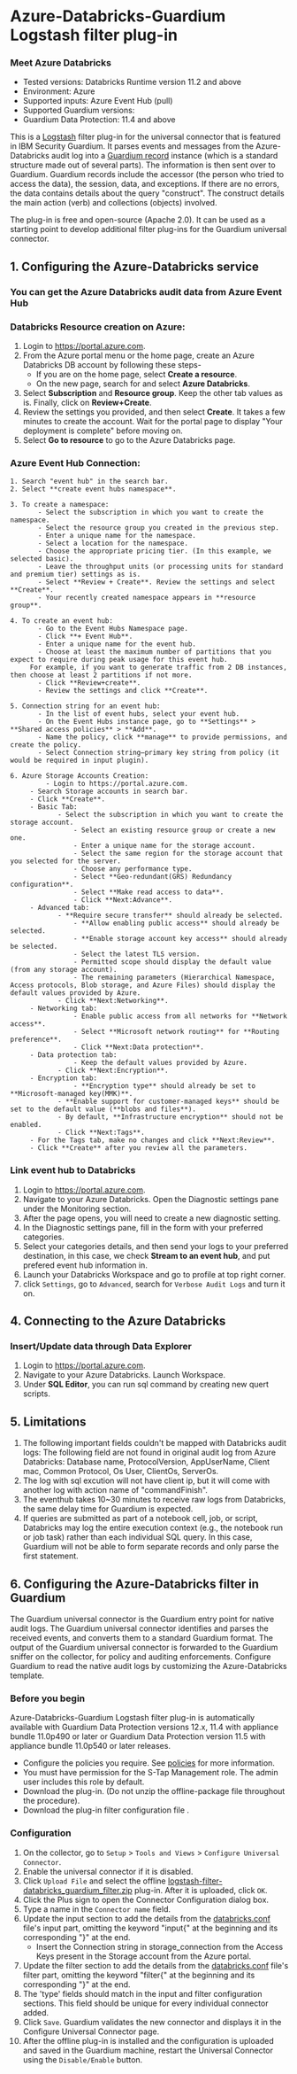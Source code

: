 # Azure-Databricks-Guardium Logstash filter plug-in
### Meet Azure Databricks
* Tested versions: Databricks Runtime version 11.2 and above
* Environment: Azure
* Supported inputs: Azure Event Hub (pull)
* Supported Guardium versions:
* Guardium Data Protection: 11.4 and above

This is a [Logstash](https://github.com/elastic/logstash) filter plug-in for the universal connector that is featured in IBM Security Guardium. It parses events and messages from the Azure-Databricks audit log into a [Guardium record](https://github.com/IBM/universal-connectors/blob/main/common/src/main/java/com/ibm/guardium/universalconnector/commons/structures/Record.java) instance (which is a standard structure made out of several parts). The information is then sent over to Guardium. Guardium records include the accessor (the person who tried to access the data), the session, data, and exceptions. If there are no errors, the
data contains details about the query "construct". The construct details the main action (verb) and collections (objects) involved. 



The plug-in is free and open-source (Apache 2.0). It can be used as a starting point to develop additional filter plug-ins for the Guardium universal connector.

## 1. Configuring the Azure-Databricks service
### You can get the Azure Databricks audit data from Azure Event Hub

### Databricks Resource creation on Azure:
1. Login to https://portal.azure.com.
2. From the Azure portal menu or the home page, create an Azure Databricks DB account by following these steps-
    - If you are on the home page, select **Create a resource**.
    - On the new page, search for and select **Azure Databricks**.
4. Select **Subscription** and **Resource group**. Keep the other tab values as is. Finally, click on **Review+Create**.
5. Review the settings you provided, and then select **Create**. It takes a few minutes to create the account. Wait for the portal page to display "Your deployment is complete" before moving on.
6. Select **Go to resource** to go to the Azure Databricks page.


### Azure Event Hub Connection:
    1. Search "event hub" in the search bar.
    2. Select **create event hubs namespace**.

    3. To create a namespace:
           - Select the subscription in which you want to create the namespace.
	       - Select the resource group you created in the previous step.
	       - Enter a unique name for the namespace.
	       - Select a location for the namespace.
	       - Choose the appropriate pricing tier. (In this example, we selected basic).
	       - Leave the throughput units (or processing units for standard and premium tier) settings as is.
	       - Select **Review + Create**. Review the settings and select **Create**.
	       - Your recently created namespace appears in **resource group**.
	
	4. To create an event hub:
	       - Go to the Event Hubs Namespace page.
           - Click **+ Event Hub**.
           - Enter a unique name for the event hub.
           - Choose at least the maximum number of partitions that you expect to require during peak usage for this event hub.
    	 For example, if you want to generate traffic from 2 DB instances, then choose at least 2 partitions if not more.
           - Click **Review+create**.
           - Review the settings and click **Create**.  
	  
    5. Connection string for an event hub:
	       - In the list of event hubs, select your event hub.
	       - On the Event Hubs instance page, go to **Settings** > **Shared access policies** > **Add**.
	       - Name the policy, click **manage** to provide permissions, and create the policy.  
	       - Select Connection string–primary key string from policy (it would be required in input plugin).

    6. Azure Storage Accounts Creation:
	         - Login to https://portal.azure.com.
		 - Search Storage accounts in search bar.
		 - Click **Create**.
		 - Basic Tab:
		        - Select the subscription in which you want to create the storage account.
	                - Select an existing resource group or create a new one.
	                - Enter a unique name for the storage account.
	                - Select the same region for the storage account that you selected for the server.
	                - Choose any performance type.
	                - Select **Geo-redundant(GRS) Redundancy configuration**.
	                - Select **Make read access to data**.
	                - Click **Next:Advance**.	
		 - Advanced tab:
		        - **Require secure transfer** should already be selected.
	                - **Allow enabling public access** should already be selected.
	                - **Enable storage account key access** should already be selected.
	                - Select the latest TLS version.
	                - Permitted scope should display the default value (from any storage account).
	                - The remaining parameters (Hierarchical Namespace, Access protocols, Blob storage, and Azure Files) should display the default values provided by Azure.
		        - Click **Next:Networking**.
		 - Networking tab:
	                - Enable public access from all networks for **Network access**.
	                - Select **Microsoft network routing** for **Routing preference**.
	                - Click **Next:Data protection**.	
		 - Data protection tab:
		            - Keep the default values provided by Azure.
			    - Click **Next:Encryption**.
		 - Encryption tab:
		            - **Encryption type** should already be set to **Microsoft-managed key(MMK)**.
			    - **Enable support for customer-managed keys** should be set to the default value (**blobs and files**).
			    - By default, **Infrastructure encryption** should not be enabled.
			    - Click **Next:Tags**.
		 - For the Tags tab, make no changes and click **Next:Review**.
		 - Click **Create** after you review all the parameters.


### Link event hub to Databricks

1. Login to https://portal.azure.com.
2. Navigate to your Azure Databricks. Open the Diagnostic settings pane under the Monitoring section.
3. After the page opens, you will need to create a new diagnostic setting.
4. In the Diagnostic settings pane, fill in the form with your preferred categories.
5. Select your categories details, and then send your logs to your preferred destination, in this case, we check **Stream to an event hub**, and put prefered event hub information in.
6. Launch your Databricks Workspace and go to profile at top right corner. 
7. click ```Settings```, go to ```Advanced```, search for ```Verbose Audit Logs``` and turn it on.



## 4. Connecting to the Azure Databricks
### Insert/Update data through Data Explorer
1. Login to https://portal.azure.com.
2. Navigate to your Azure Databricks. Launch Workspace.
3. Under **SQL Editor**,  you can run sql command by creating new quert scripts.  

## 5. Limitations
1. The following important fields couldn't be mapped with Databricks audit logs:
    The following field are not found in original audit log from Azure Databricks: Database name, ProtocolVersion, AppUserName, Client mac, Common Protocol, Os User, ClientOs, ServerOs.
2. The log with sql excution will not have client ip, but it will come with another log with action name of "commandFinish". 
3. The eventhub takes 10~30 minutes to receive raw logs from Databricks, the same delay time for Guardium is expected.
4. If queries are submitted as part of a notebook cell, job, or script, Databricks may log the entire execution context (e.g., the notebook run or job task) rather than each individual SQL query. In this case, Guardium will not be able to form separate records and only parse the first statement.

## 6. Configuring the Azure-Databricks filter in Guardium
The Guardium universal connector is the Guardium entry point for native audit logs. The Guardium universal connector identifies and parses the received events, and converts them to a standard Guardium format. The output of the Guardium universal connector is forwarded to the Guardium sniffer on the collector, for policy and auditing enforcements. Configure Guardium to read the native audit logs by customizing the Azure-Databricks template.

### Before you begin
Azure-Databricks-Guardium Logstash filter plug-in is automatically available with Guardium Data Protection versions 12.x, 11.4 with appliance bundle 11.0p490 or later or Guardium Data Protection version 11.5 with appliance bundle 11.0p540 or later releases.

* Configure the policies you require. See [policies](https://github.com/IBM/universal-connectors/#policies) for more information.
* You must have permission for the S-Tap Management role. The admin user includes this role by default.
* Download the  plug-in. (Do not unzip the offline-package file throughout the procedure).
* Download the plug-in filter configuration file .

### Configuration
1. On the collector, go to ```Setup``` > ```Tools and Views``` > ```Configure Universal Connector```.
2. Enable the universal connector if it is disabled.
3. Click ```Upload File``` and select the offline  [logstash-filter-databricks_guardium_filter.zip](../../filter-plugin/logstash-filter-databricks-guardium/logstash-filter-databricks_guardium_filter.zip)
 plug-in. After it is uploaded, click ```OK```.
4. Click the Plus sign to open the Connector Configuration dialog box.
5. Type a name in the ```Connector name``` field.
6. Update the input section to add the details from the [databricks.conf](../../filter-plugin/logstash-filter-databricks-guardium/AzureDatabricksOverAzureEventHub/databricks.conf)  file's input part, omitting the keyword "input{" at the beginning and its corresponding "}" at the end.
    - Insert the Connection string in storage_connection from the Access Keys present in the Storage account from the Azure portal.
7. Update the filter section to add the details from the [databricks.conf](../../filter-plugin/logstash-filter-databricks-guardium/AzureDatabricksOverAzureEventHub/databricks.conf) file's filter part, omitting the keyword "filter{" at the beginning and its corresponding "}" at the end.
8. The 'type' fields should match in the input and filter configuration sections. This field should be unique for every individual connector added.
9. Click ```Save```. Guardium validates the new connector and displays it in the Configure Universal Connector page.
10. After the offline plug-in is installed and the configuration is uploaded and saved in the Guardium machine, restart the Universal Connector using the ```Disable/Enable``` button.
